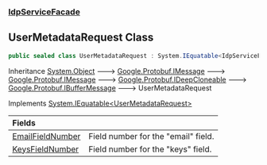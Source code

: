 ### [IdpServiceFacade](../index.md 'IdpServiceFacade')

## UserMetadataRequest Class

```csharp
public sealed class UserMetadataRequest : System.IEquatable<IdpServiceFacade.UserMetadataRequest>
```

Inheritance [System\.Object](https://learn.microsoft.com/en-us/dotnet/api/system.object 'System\.Object') &#129106; [Google\.Protobuf\.IMessage](https://learn.microsoft.com/en-us/dotnet/api/google.protobuf.imessage 'Google\.Protobuf\.IMessage') &#129106; [Google\.Protobuf\.IMessage](https://learn.microsoft.com/en-us/dotnet/api/google.protobuf.imessage 'Google\.Protobuf\.IMessage') &#129106; [Google\.Protobuf\.IDeepCloneable](https://learn.microsoft.com/en-us/dotnet/api/google.protobuf.ideepcloneable 'Google\.Protobuf\.IDeepCloneable') &#129106; [Google\.Protobuf\.IBufferMessage](https://learn.microsoft.com/en-us/dotnet/api/google.protobuf.ibuffermessage 'Google\.Protobuf\.IBufferMessage') &#129106; UserMetadataRequest

Implements [System\.IEquatable&lt;](https://learn.microsoft.com/en-us/dotnet/api/system.iequatable-1 'System\.IEquatable\`1')[UserMetadataRequest](index.md 'IdpServiceFacade\.UserMetadataRequest')[&gt;](https://learn.microsoft.com/en-us/dotnet/api/system.iequatable-1 'System\.IEquatable\`1')

| Fields | |
| :--- | :--- |
| [EmailFieldNumber](EmailFieldNumber.md 'IdpServiceFacade\.UserMetadataRequest\.EmailFieldNumber') | Field number for the "email" field\. |
| [KeysFieldNumber](KeysFieldNumber.md 'IdpServiceFacade\.UserMetadataRequest\.KeysFieldNumber') | Field number for the "keys" field\. |

